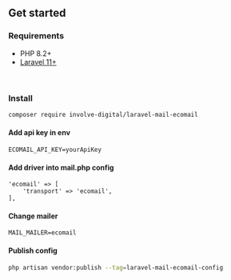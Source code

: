 ## Get started

### Requirements

- PHP 8.2+
- [Laravel 11+](https://laravel.com/docs/installation)

<br/>

### Install

```bash
composer require involve-digital/laravel-mail-ecomail
```

#### Add api key in env

```
ECOMAIL_API_KEY=yourApiKey
```

#### Add driver into mail.php config

```
'ecomail' => [
    'transport' => 'ecomail',
],
```

#### Change mailer

```
MAIL_MAILER=ecomail
```

#### Publish config

```bash
php artisan vendor:publish --tag=laravel-mail-ecomail-config
```
